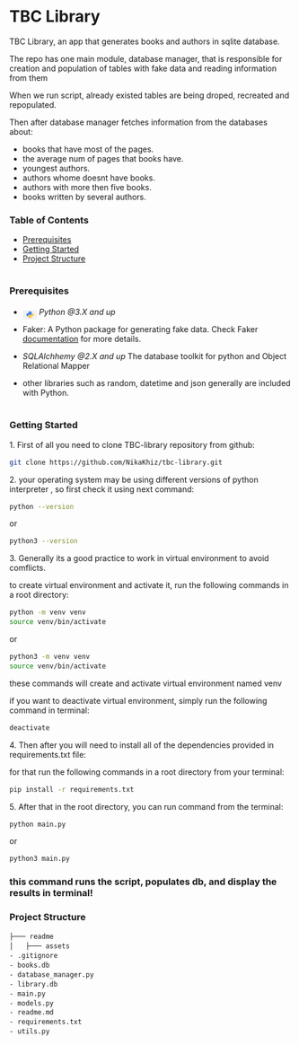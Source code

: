 # TBC Library

<p>TBC Library, an app that generates books and authors in sqlite database.
</p>
<p>The repo has one main module, database manager, that is responsible for creation and population of tables with fake data and reading information from them</p>
<p>When we run script, already existed tables are being droped, recreated and repopulated.</p>
<p>Then after database manager fetches information from the databases about:</p>

<ul>
    <li>books that have most of the pages.</li>
    <li>the average num of pages that books have.</li>
    <li>youngest authors.</li>
    <li>authors whome doesnt have books.</li>
    <li>authors with more then five books.</li>
    <li>books written by several authors.</li>
</ul>

### Table of Contents

- [Prerequisites](#prerequisites)
- [Getting Started](#getting-started)
- [Project Structure](#project-structure)

#

### Prerequisites

- <img src="readme/assets/python.png" width="25" style="position: relative; top: 8px" /> _Python @3.X and up_

- Faker: A Python package for generating fake data. Check Faker <a href="https://faker.readthedocs.io/en/stable/" target="_blank">documentation</a> for more details.

- _SQLAlchhemy @2.X and up_ The database toolkit for python and Object Relational Mapper

- other libraries such as random, datetime and json generally are included with Python.

#

### Getting Started

1\. First of all you need to clone TBC-library repository from github:

```sh
git clone https://github.com/NikaKhiz/tbc-library.git
```

2\. your operating system may be using different versions of python interpreter , so first check it using next command:

```sh
python --version
```

or

```sh
python3 --version
```

3\. Generally its a good practice to work in virtual environment to avoid comflicts.

<p>to create virtual environment and activate it, run the following commands in a root directory: </p>

```sh
python -m venv venv
source venv/bin/activate
```

or

```sh
python3 -m venv venv
source venv/bin/activate
```

<p>these commands will create and activate virtual environment named venv</p>

<p>if you want to deactivate virtual environment, simply run the following command in terminal:</p>

```sh
deactivate
```

4\. Then after you will need to install all of the dependencies provided in requirements.txt file:

<p>for that run the following commands in a root directory from your terminal:</p>

```sh
pip install -r requirements.txt
```

5\. After that in the root directory, you can run command from the terminal:

```sh
python main.py
```

or

```sh
python3 main.py
```

### this command runs the script, populates db, and display the results in terminal!

### Project Structure

```bash
├─── readme
│   ├─── assets
- .gitignore
- books.db
- database_manager.py
- library.db
- main.py
- models.py
- readme.md
- requirements.txt
- utils.py
```
